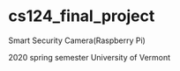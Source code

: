# cs124_final_project
Smart Security Camera(Raspberry Pi)

2020 spring semester
University of Vermont


